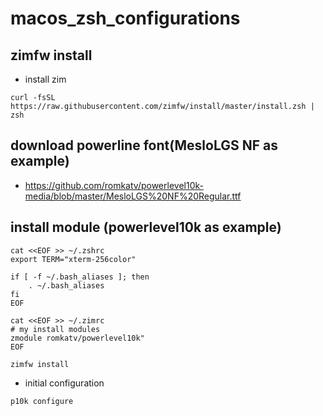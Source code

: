 # macos_zsh_configurations

## zimfw install
- install zim
```shell
curl -fsSL https://raw.githubusercontent.com/zimfw/install/master/install.zsh | zsh
```

## download powerline font(MesloLGS NF as example)
- https://github.com/romkatv/powerlevel10k-media/blob/master/MesloLGS%20NF%20Regular.ttf


## install module (powerlevel10k as example)
```shell
cat <<EOF >> ~/.zshrc
export TERM="xterm-256color"

if [ -f ~/.bash_aliases ]; then
    . ~/.bash_aliases
fi
EOF

cat <<EOF >> ~/.zimrc
# my install modules
zmodule romkatv/powerlevel10k"
EOF

zimfw install
```

- initial configuration
```shell
p10k configure
```
